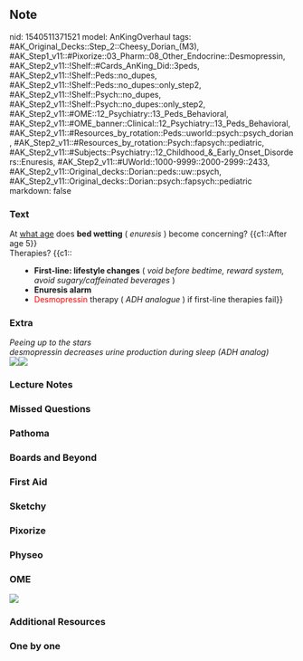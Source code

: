 ## Note
nid: 1540511371521
model: AnKingOverhaul
tags: #AK_Original_Decks::Step_2::Cheesy_Dorian_(M3), #AK_Step1_v11::#Pixorize::03_Pharm::08_Other_Endocrine::Desmopressin, #AK_Step2_v11::!Shelf::#Cards_AnKing_Did::3peds, #AK_Step2_v11::!Shelf::Peds::no_dupes, #AK_Step2_v11::!Shelf::Peds::no_dupes::only_step2, #AK_Step2_v11::!Shelf::Psych::no_dupes, #AK_Step2_v11::!Shelf::Psych::no_dupes::only_step2, #AK_Step2_v11::#OME::12_Psychiatry::13_Peds_Behavioral, #AK_Step2_v11::#OME_banner::Clinical::12_Psychiatry::13_Peds_Behavioral, #AK_Step2_v11::#Resources_by_rotation::Peds::uworld::psych::psych_dorian, #AK_Step2_v11::#Resources_by_rotation::Psych::fapsych::pediatric, #AK_Step2_v11::#Subjects::Psychiatry::12_Childhood_&_Early_Onset_Disorders::Enuresis, #AK_Step2_v11::#UWorld::1000-9999::2000-2999::2433, #AK_Step2_v11::Original_decks::Dorian::peds::uw::psych, #AK_Step2_v11::Original_decks::Dorian::psych::fapsych::pediatric
markdown: false

### Text
<div style="text-align: left;">
  At <u>what age</u> does <b>bed wetting</b> ( <i>enuresis</i> )
  become concerning? {{c1::After age 5}}
</div>
<div style="text-align: left;"></div>
<div style="text-align: left;">
  Therapies? {{c1::
</div>
<div>
  <ul style="margin-left: 20px;">
    <li style="text-align: left;"><b>First-line: lifestyle
    changes</b> ( <i>void before bedtime, reward system, avoid
    sugary/caffeinated beverages</i> )
    <li style="text-align: left;"><b>Enuresis alarm</b>
    <li style="text-align: left;"><font color="#FF0000" style=
    "">Desmopressin</font> therapy ( <i>ADH analogue</i> ) if
    first-line therapies fail}}
  </ul>
</div>

### Extra
<div>
  <i>Peeing up to the stars</i>
</div>
<div>
  <i>desmopressin decreases urine production during sleep (ADH
  analog)</i>
</div>
<div><img src="paste-394982372409816.jpg"><img src="ez.png"></div>

### Lecture Notes


### Missed Questions


### Pathoma


### Boards and Beyond


### First Aid


### Sketchy


### Pixorize


### Physeo


### OME
<div class="ome-widget">
  <a href=
  "https://onlinemeded.org/spa/psychiatry/peds-behavioral/acquire?ref=anki">
  <img src="_OME_AnkiFlashcards_Lesson_6.png"></a>
</div>

### Additional Resources


### One by one


